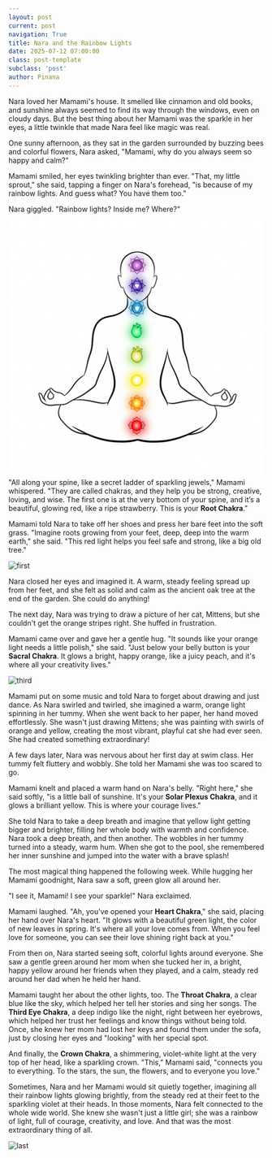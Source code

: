 ```yaml
---
layout: post
current: post
navigation: True
title: Nara and the Rainbow Lights
date: 2025-07-12 07:00:00
class: post-template
subclass: 'post'
author: Pinana
---
```



Nara loved her Mamami's house. It smelled like cinnamon and old books, and sunshine always seemed to find its way through the windows, even on cloudy days. But the best thing about her Mamami was the sparkle in her eyes, a little twinkle that made Nara feel like magic was real.

One sunny afternoon, as they sat in the garden surrounded by buzzing bees and colorful flowers, Nara asked, "Mamami, why do you always seem so happy and calm?"

Mamami smiled, her eyes twinkling brighter than ever. "That, my little sprout," she said, tapping a finger on Nara's forehead, "is because of my rainbow lights. And guess what? You have them too."

Nara giggled. "Rainbow lights? Inside me? Where?"

![second](_images/book1/chakra.png)
"All along your spine, like a secret ladder of sparkling jewels," Mamami whispered. "They are called chakras, and they help you be strong, creative, loving, and wise. The first one is at the very bottom of your spine, and it’s a beautiful, glowing red, like a ripe strawberry. This is your **Root Chakra**."

Mamami told Nara to take off her shoes and press her bare feet into the soft grass. "Imagine roots growing from your feet, deep, deep into the warm earth," she said. "This red light helps you feel safe and strong, like a big old tree."

![first](_images/book1/park.png)

Nara closed her eyes and imagined it. A warm, steady feeling spread up from her feet, and she felt as solid and calm as the ancient oak tree at the end of the garden. She could do anything!

The next day, Nara was trying to draw a picture of her cat, Mittens, but she couldn't get the orange stripes right. She huffed in frustration.

Mamami came over and gave her a gentle hug. "It sounds like your orange light needs a little polish," she said. "Just below your belly button is your **Sacral Chakra**. It glows a bright, happy orange, like a juicy peach, and it's where all your creativity lives."

![third](_images/book1/dance.png)

Mamami put on some music and told Nara to forget about drawing and just dance. As Nara swirled and twirled, she imagined a warm, orange light spinning in her tummy. When she went back to her paper, her hand moved effortlessly. She wasn't just drawing Mittens; she was painting with swirls of orange and yellow, creating the most vibrant, playful cat she had ever seen. She had created something extraordinary!

A few days later, Nara was nervous about her first day at swim class. Her tummy felt fluttery and wobbly. She told her Mamami she was too scared to go.

Mamami knelt and placed a warm hand on Nara's belly. "Right here," she said softly, "is a little ball of sunshine. It's your **Solar Plexus Chakra**, and it glows a brilliant yellow. This is where your courage lives."

She told Nara to take a deep breath and imagine that yellow light getting bigger and brighter, filling her whole body with warmth and confidence. Nara took a deep breath, and then another. The wobbles in her tummy turned into a steady, warm hum. When she got to the pool, she remembered her inner sunshine and jumped into the water with a brave splash!

The most magical thing happened the following week. While hugging her Mamami goodnight, Nara saw a soft, green glow all around her.

"I see it, Mamami! I see your sparkle!" Nara exclaimed.

Mamami laughed. "Ah, you've opened your **Heart Chakra**," she said, placing her hand over Nara's heart. "It glows with a beautiful green light, the color of new leaves in spring. It's where all your love comes from. When you feel love for someone, you can see their love shining right back at you."

From then on, Nara started seeing soft, colorful lights around everyone. She saw a gentle green around her mom when she tucked her in, a bright, happy yellow around her friends when they played, and a calm, steady red around her dad when he held her hand.

Mamami taught her about the other lights, too. The **Throat Chakra**, a clear blue like the sky, which helped her tell her stories and sing her songs. The **Third Eye Chakra**, a deep indigo like the night, right between her eyebrows, which helped her trust her feelings and know things without being told. Once, she knew her mom had lost her keys and found them under the sofa, just by closing her eyes and "looking" with her special spot.

And finally, the **Crown Chakra**, a shimmering, violet-white light at the very top of her head, like a sparkling crown. "This," Mamami said, "connects you to everything. To the stars, the sun, the flowers, and to everyone you love."


Sometimes, Nara and her Mamami would sit quietly together, imagining all their rainbow lights glowing brightly, from the steady red at their feet to the sparkling violet at their heads. In those moments, Nara felt connected to the whole wide world. She knew she wasn't just a little girl; she was a rainbow of light, full of courage, creativity, and love. And that was the most extraordinary thing of all.

![last](_images/book1/meditate.png)
